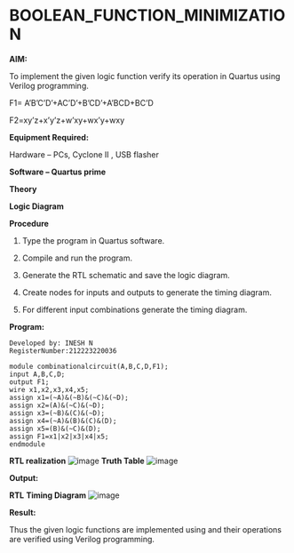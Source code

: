 # BOOLEAN_FUNCTION_MINIMIZATION

**AIM:**

To implement the given logic function verify its operation in Quartus using Verilog programming.

F1= A’B’C’D’+AC’D’+B’CD’+A’BCD+BC’D 

F2=xy’z+x’y’z+w’xy+wx’y+wxy

**Equipment Required:**

Hardware – PCs, Cyclone II , USB flasher

**Software – Quartus prime**

**Theory**

**Logic Diagram**

**Procedure**

1.	Type the program in Quartus software.

2.	Compile and run the program.

3.	Generate the RTL schematic and save the logic diagram.

4.	Create nodes for inputs and outputs to generate the timing diagram.

5.	For different input combinations generate the timing diagram.


**Program:**
```
Developed by: INESH N
RegisterNumber:212223220036

module combinationalcircuit(A,B,C,D,F1);
input A,B,C,D;
output F1;
wire x1,x2,x3,x4,x5;
assign x1=(~A)&(~B)&(~C)&(~D);
assign x2=(A)&(~C)&(~D);
assign x3=(~B)&(C)&(~D);
assign x4=(~A)&(B)&(C)&(D);
assign x5=(B)&(~C)&(D);
assign F1=x1|x2|x3|x4|x5;
endmodule
```
**RTL realization**
![image](https://github.com/inesh-2384/BOOLEAN_FUNCTION_MINIMIZATION/assets/146412203/2486b875-7dcf-480d-b54b-4fe0a69944f4)
**Truth Table**
![image](https://github.com/inesh-2384/BOOLEAN_FUNCTION_MINIMIZATION/assets/146412203/f5be67c0-fd64-41c1-90df-996bf33646df)

**Output:**

**RTL**
**Timing Diagram**
![image](https://github.com/inesh-2384/BOOLEAN_FUNCTION_MINIMIZATION/assets/146412203/260d04ef-1a25-4030-a284-f3231ef8ec4f)

**Result:**

Thus the given logic functions are implemented using and their operations are verified using Verilog programming.

